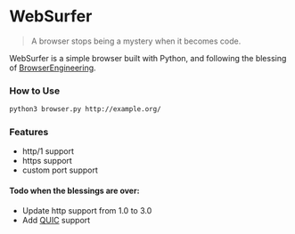 # WebSurfer
> A browser stops being a mystery when it becomes code.

WebSurfer is a simple browser built with Python, and following the blessing of [BrowserEngineering](https://browser.engineering).

### How to Use

```sh
python3 browser.py http://example.org/
```

### Features
- http/1 support
- https support
- custom port support

#### Todo when the blessings are over:
- Update http support from 1.0 to 3.0
- Add [QUIC](https://en.wikipedia.org/wiki/QUIC) support
